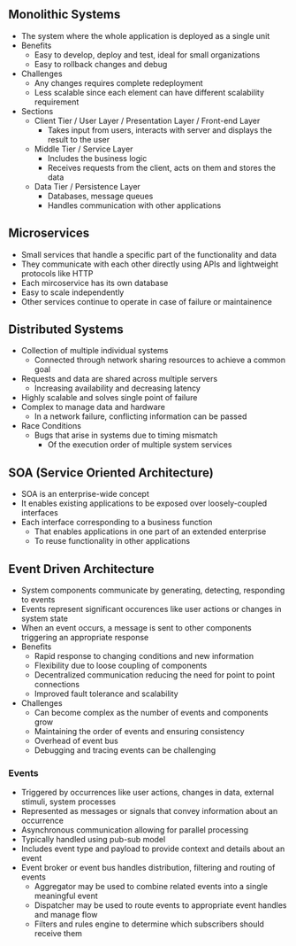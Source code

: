 ## Monolithic Systems
- The system where the whole application is deployed as a single unit
- Benefits
  - Easy to develop, deploy and test, ideal for small organizations
  - Easy to rollback changes and debug
- Challenges
  - Any changes requires complete redeployment
  - Less scalable since each element can have different scalability requirement
- Sections
  - Client Tier / User Layer / Presentation Layer / Front-end Layer
    - Takes input from users, interacts with server and displays the result to the user
  - Middle Tier / Service Layer
    - Includes the business logic
    - Receives requests from the client, acts on them and stores the data
  - Data Tier / Persistence Layer
    - Databases, message queues
    - Handles communication with other applications

## Microservices
- Small services that handle a specific part of the functionality and data
- They communicate with each other directly using APIs and lightweight protocols like HTTP
- Each mircoservice has its own database
- Easy to scale independently
- Other services continue to operate in case of failure or maintainence

## Distributed Systems
- Collection of multiple individual systems
  - Connected through network sharing resources to achieve a common goal
- Requests and data are shared across multiple servers
  - Increasing availability and decreasing latency
- Highly scalable and solves single point of failure
- Complex to manage data and hardware
  - In a network failure, conflicting information can be passed
- Race Conditions
  - Bugs that arise in systems due to timing mismatch
    - Of the execution order of multiple system services

## SOA (Service Oriented Architecture)
- SOA is an enterprise-wide concept
- It enables existing applications to be exposed over loosely-coupled interfaces
- Each interface corresponding to a business function
  - That enables applications in one part of an extended enterprise
  - To reuse functionality in other applications

## Event Driven Architecture
- System components communicate by generating, detecting, responding to events
- Events represent significant occurences like user actions or changes in system state
- When an event occurs, a message is sent to other components triggering an appropriate response
- Benefits
  - Rapid response to changing conditions and new information
  - Flexibility due to loose coupling of components
  - Decentralized communication reducing the need for point to point connections
  - Improved fault tolerance and scalability
- Challenges
  - Can become complex as the number of events and components grow
  - Maintaining the order of events and ensuring consistency
  - Overhead of event bus
  - Debugging and tracing events can be challenging

### Events
- Triggered by occurrences like user actions, changes in data, external stimuli, system processes
- Represented as messages or signals that convey information about an occurrence
- Asynchronous communication allowing for parallel processing
- Typically handled using pub-sub model
- Includes event type and payload to provide context and details about an event
- Event broker or event bus handles distribution, filtering and routing of events
  - Aggregator may be used to combine related events into a single meaningful event
  - Dispatcher may be used to route events to appropriate event handles and manage flow
  - Filters and rules engine to determine which subscribers should receive them
